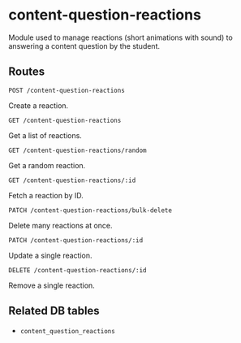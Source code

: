 # content-question-reactions

Module used to manage reactions (short animations with sound) to answering a content question by the student.

## Routes

`POST /content-question-reactions`

Create a reaction.

`GET /content-question-reactions`

Get a list of reactions.

`GET /content-question-reactions/random`

Get a random reaction.

`GET /content-question-reactions/:id`

Fetch a reaction by ID.

`PATCH /content-question-reactions/bulk-delete`

Delete many reactions at once.

`PATCH /content-question-reactions/:id`

Update a single reaction.

`DELETE /content-question-reactions/:id`

Remove a single reaction.

## Related DB tables
- `content_question_reactions`
